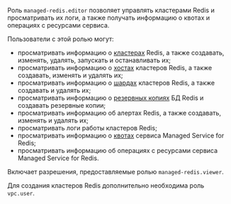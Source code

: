 Роль `managed-redis.editor` позволяет управлять кластерами Redis и просматривать их логи, а также получать информацию о квотах и операциях с ресурсами сервиса.

Пользователи с этой ролью могут:
* просматривать информацию о [кластерах](../../managed-redis/concepts/index.md) Redis, а также создавать, изменять, удалять, запускать и останавливать их;
* просматривать информацию о [хостах](../../managed-redis/concepts/instance-types.md) кластеров Redis, а также создавать, изменять и удалять их;
* просматривать информацию о [шардах](../../managed-redis/concepts/sharding.md) кластеров Redis, а также создавать и удалять их;
* просматривать информацию о [резервных копиях](../../managed-redis/concepts/backup.md) БД Redis и создавать резервные копии;
* просматривать информацию об алертах Redis, а также создавать, изменять и удалять их;
* просматривать логи работы кластеров Redis;
* просматривать информацию о [квотах](../../managed-redis/concepts/limits.md#mrd-quotas) сервиса Managed Service for Redis;
* просматривать информацию об операциях с ресурсами сервиса Managed Service for Redis.

Включает разрешения, предоставляемые ролью `managed-redis.viewer`.

Для создания кластеров Redis дополнительно необходима роль `vpc.user`.